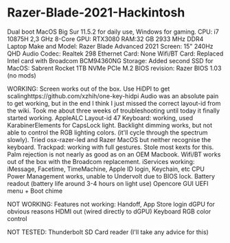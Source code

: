 # Razer-Blade-2021-Hackintosh

Dual boot MacOS Big Sur 11.5.2 for daily use, Windows for gaming.
CPU: i7 10875H 2,3 GHz 8-Core
GPU: RTX3080
RAM:32 GB 2933 MHz DDR4
Laptop Make and Model: Razer Blade Advanced 2021
Screen: 15" 240Hz QHD
Audio Codec: Realtek 298
Ethernet Card: None
Wifi/BT Card: Replaced Intel card with Broadcom BCM94360NG
Storage: Added second SSD for MacOS: Sabrent Rocket 1TB NVMe PCIe M.2
BIOS revision: Razer BIOS 1.03 (no mods)

WORKING:
Screen works out of the box. Use HiDPI to get scalinghttps://github.com/xzhih/one-key-hidpi
Audio was an absolute pain to get working, but in the end I think I just missed the correct layout-id from the wiki. Took me about three weeks of troubleshooting until today it finally started working. AppleALC Layout-id 47
Keyboard: working, used KarabinerElements for CapsLock light. Backlight dimming works, but not able to control the RGB lighting colors. (it'll cycle through the spectrum slowly). Tried osx-razer-led and Razer MacOS but neither recognise the keyboard.
Trackpad: working with full gestures. Stole most kexts for this. Palm rejection is not nearly as good as on an OEM Macbook.
Wifi/BT works out of the box with the Broadcom replacement.
iServices working: iMessage, Facetime, TimeMachine, Apple ID login, Keychain, etc
CPU Power Management works, unable to Undervolt due to BIOS lock.
Battery readout (battery life around 3-4 hours on light use)
Opencore GUI UEFI menu + Boot chime

NOT WORKING:
Features not working: Handoff, App Store login
dGPU for obvious reasons
HDMI out (wired directly to dGPU)
Keyboard RGB color control

NOT TESTED:
Thunderbolt
SD Card reader (I'll take any advice for this)
